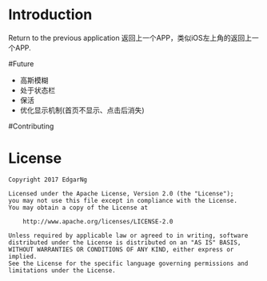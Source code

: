 # Introduction
Return to the previous application
返回上一个APP，类似iOS左上角的返回上一个APP.

#Future
* 高斯模糊
* 处于状态栏
* 保活
* 优化显示机制(首页不显示、点击后消失)

#Contributing

# License

    Copyright 2017 EdgarNg

    Licensed under the Apache License, Version 2.0 (the "License");
    you may not use this file except in compliance with the License.
    You may obtain a copy of the License at

        http://www.apache.org/licenses/LICENSE-2.0

    Unless required by applicable law or agreed to in writing, software
    distributed under the License is distributed on an "AS IS" BASIS,
    WITHOUT WARRANTIES OR CONDITIONS OF ANY KIND, either express or implied.
    See the License for the specific language governing permissions and
    limitations under the License.
